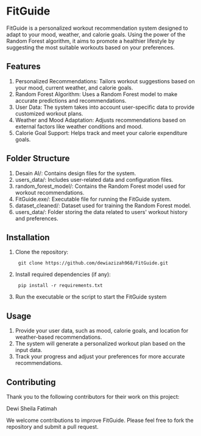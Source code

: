 # **FitGuide**
FitGuide is a personalized workout recommendation system designed to adapt to your mood, weather, and calorie goals. Using the power of the Random Forest algorithm, it aims to promote a healthier lifestyle by suggesting the most suitable workouts based on your preferences.


## **Features**
1. Personalized Recommendations: Tailors workout suggestions based on your mood, current weather, and calorie goals.
2. Random Forest Algorithm: Uses a Random Forest model to make accurate predictions and recommendations.
3. User Data: The system takes into account user-specific data to provide customized workout plans.
4. Weather and Mood Adaptation: Adjusts recommendations based on external factors like weather conditions and mood.
5. Calorie Goal Support: Helps track and meet your calorie expenditure goals.


## **Folder Structure**
1. Desain AI/: Contains design files for the system.
2. users_data/: Includes user-related data and configuration files.
3. random_forest_model/: Contains the Random Forest model used for workout recommendations.
4. FitGuide.exe/: Executable file for running the FitGuide system.
5. dataset_cleaned/: Dataset used for training the Random Forest model.
6. users_data/: Folder storing the data related to users' workout history and preferences.


## **Installation**
1. Clone the repository:

        git clone https://github.com/dewiazizah968/FitGuide.git

3. Install required dependencies (if any):

        pip install -r requirements.txt

4. Run the executable or the script to start the FitGuide system


## **Usage**
1. Provide your user data, such as mood, calorie goals, and location for weather-based recommendations.
2. The system will generate a personalized workout plan based on the input data.
3. Track your progress and adjust your preferences for more accurate recommendations.


## **Contributing**
Thank you to the following contributors for their work on this project:

Dewi
Sheila
Fatimah

We welcome contributions to improve FitGuide. Please feel free to fork the repository and submit a pull request.
